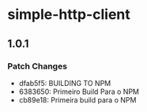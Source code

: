 # simple-http-client

## 1.0.1

### Patch Changes

- dfab5f5: BUILDING TO NPM
- 6383650: Primeiro Build Para o NPM
- cb89e18: Primeira build para o NPM
